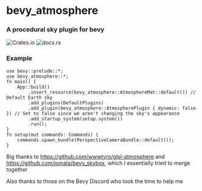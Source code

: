 # bevy_atmosphere

### A procedural sky plugin for bevy

![Crates.io](https://img.shields.io/crates/d/bevy_atmosphere) ![docs.rs](https://img.shields.io/docsrs/bevy_atmosphere) 

### Example
```
use bevy::prelude::*;
use bevy_atmosphere::*;
fn main() {
    App::build()
        .insert_resource(bevy_atmosphere::AtmosphereMat::default()) // Default Earth sky
        .add_plugins(DefaultPlugins)
        .add_plugin(bevy_atmosphere::AtmospherePlugin { dynamic: false }) // Set to false since we aren't changing the sky's appearance
        .add_startup_system(setup.system())
        .run();
}
fn setup(mut commands: Commands) {
    commands.spawn_bundle(PerspectiveCameraBundle::default());
}
```

Big thanks to  https://github.com/wwwtyro/glsl-atmosphere and https://github.com/jomala/bevy_skybox, which I essentially tried to merge together

Also thanks to those on the Bevy Discord who took the time to help me 